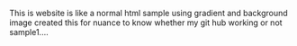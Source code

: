 This is website is like a normal html sample using gradient and background image created this for nuance to know whether my git hub working or not sample1.... 
